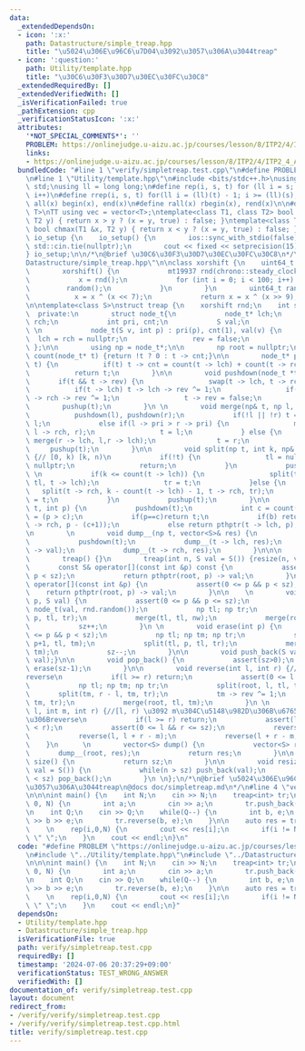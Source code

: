 ```yaml
---
data:
  _extendedDependsOn:
  - icon: ':x:'
    path: Datastructure/simple_treap.hpp
    title: "\u5024\u306E\u96C6\u7D04\u3092\u3057\u306A\u3044treap"
  - icon: ':question:'
    path: Utility/template.hpp
    title: "\u30C6\u30F3\u30D7\u30EC\u30FC\u30C8"
  _extendedRequiredBy: []
  _extendedVerifiedWith: []
  _isVerificationFailed: true
  _pathExtension: cpp
  _verificationStatusIcon: ':x:'
  attributes:
    '*NOT_SPECIAL_COMMENTS*': ''
    PROBLEM: https://onlinejudge.u-aizu.ac.jp/courses/lesson/8/ITP2/4/ITP2_4_A
    links:
    - https://onlinejudge.u-aizu.ac.jp/courses/lesson/8/ITP2/4/ITP2_4_A
  bundledCode: "#line 1 \"verify/simpletreap.test.cpp\"\n#define PROBLEM \"https://onlinejudge.u-aizu.ac.jp/courses/lesson/8/ITP2/4/ITP2_4_A\"\
    \n#line 1 \"Utility/template.hpp\"\n#include <bits/stdc++.h>\nusing namespace\
    \ std;\nusing ll = long long;\n#define rep(i, s, t) for (ll i = s; i < (ll)(t);\
    \ i++)\n#define rrep(i, s, t) for(ll i = (ll)(t) - 1; i >= (ll)(s); i--)\n#define\
    \ all(x) begin(x), end(x)\n#define rall(x) rbegin(x), rend(x)\n\n#define TT template<typename\
    \ T>\nTT using vec = vector<T>;\ntemplate<class T1, class T2> bool chmin(T1 &x,\
    \ T2 y) { return x > y ? (x = y, true) : false; }\ntemplate<class T1, class T2>\
    \ bool chmax(T1 &x, T2 y) { return x < y ? (x = y, true) : false; }\n\nstruct\
    \ io_setup {\n    io_setup() {\n        ios::sync_with_stdio(false);\n       \
    \ std::cin.tie(nullptr);\n        cout << fixed << setprecision(15);\n    }\n\
    } io_setup;\n\n/*\n@brief \u30C6\u30F3\u30D7\u30EC\u30FC\u30C8\n*/\n#line 1 \"\
    Datastructure/simple_treap.hpp\"\n\nclass xorshift {\n    uint64_t x;\n    public:\n\
    \        xorshift() {\n            mt19937 rnd(chrono::steady_clock::now().time_since_epoch().count());\n\
    \            x = rnd();\n            for (int i = 0; i < 100; i++) {\n       \
    \         random();\n            }\n        }\n        uint64_t random() {\n \
    \           x = x ^ (x << 7);\n            return x = x ^ (x >> 9);\n    }\n};\n\
    \n\ntemplate<class S>\nstruct treap {\n    xorshift rnd;\n    int sz = 0;\n  \
    \  private:\n        struct node_t{\n            node_t* lch;\n            node_t*\
    \ rch;\n            int pri, cnt;\n            S val;\n            bool rev;\n\
    \ \n            node_t(S v, int p) : pri(p), cnt(1), val(v) {\n              \
    \  lch = rch = nullptr;\n                rev = false;\n            }\n       \
    \ };\n\n        using np = node_t*;\n\n        np root = nullptr;\n\n        int\
    \ count(node_t* t) {return !t ? 0 : t -> cnt;}\n\n        node_t* pushup(node_t*\
    \ t) {\n           if(t) t -> cnt = count(t -> lch) + count(t -> rch) + 1;\n \
    \           return t;\n        }\n\n        void pushdown(node_t *t) {\n     \
    \       if(t && t -> rev) {\n                swap(t -> lch, t -> rch);\n     \
    \           if(t -> lch) t -> lch -> rev ^= 1;\n                if(t -> rch) t\
    \ -> rch -> rev ^= 1;\n                t -> rev = false;\n            }\n    \
    \        pushup(t);\n        }\n \n        void merge(np& t, np l, np r) {\n \
    \           pushdown(l), pushdown(r);\n            if(!l || !r) t =  !l ? r :\
    \ l;\n            else if(l -> pri > r -> pri) {\n                merge(l -> rch,\
    \ l -> rch, r);\n                t = l;\n            } else {\n              \
    \ merge(r -> lch, l,r -> lch);\n               t = r;\n            }\n       \
    \     pushup(t);\n        }\n\n        void split(np t, int k, np& tl, np& tr)\
    \ {// [0, k) [k, n)\n            if(!t) {\n                tl = nullptr, tr =\
    \ nullptr;\n                return;\n            }\n            pushdown(t);\n\
    \ \n            if(k <= count(t -> lch)) {\n                split(t -> lch, k,\
    \ tl, t -> lch);\n                tr = t;\n            }else {\n             \
    \   split(t -> rch, k - count(t -> lch) - 1, t -> rch, tr);\n                tl\
    \ = t;\n            }\n            pushup(t);\n        }\n\n        np pthptr(np\
    \ t, int p) {\n            pushdown(t);\n            int c = count(t->lch), b\
    \ = (p > c);\n            if(p==c)return t;\n            if(b) return pthptr(t\
    \ -> rch, p - (c+1));\n            else return pthptr(t -> lch, p);\n        }\n\
    \n        \n        void dump__(np t, vector<S>& res) {\n            if(!t) return;\n\
    \            pushdown(t);\n            dump__(t -> lch, res);\n            res.push_back(t\
    \ -> val);\n            dump__(t -> rch, res);\n        }\n\n\n    public:\n\n\
    \        treap() {}\n        treap(int n, S val = S()) {resize(n, val);}\n\n \
    \       const S& operator[](const int &p) const {\n            assert(0 <= p &&\
    \ p < sz);\n            return pthptr(root, p) -> val;\n        }\n\n        S&\
    \ operator[](const int &p) {\n            assert(0 <= p && p < sz);\n        \
    \    return pthptr(root, p) -> val;\n        }\n\n    \n        void insert(int\
    \ p, S val) {\n            assert(0 <= p && p <= sz);\n            np nw = new\
    \ node_t(val, rnd.random());\n            np tl; np tr;\n            split(root,\
    \ p, tl, tr);\n            merge(tl, tl, nw);\n            merge(root, tl, tr);\n\
    \            sz++;\n        }\n \n        void erase(int p) {\n            assert(0\
    \ <= p && p < sz);\n            np tl; np tm; np tr;\n            split(root,\
    \ p+1, tl, tm);\n            split(tl, p, tl, tr);\n            merge(root, tl,\
    \ tm);\n            sz--;\n        }\n\n        void push_back(S val) {insert(sz,\
    \ val);}\n\n        void pop_back() {\n            assert(sz>0);\n           \
    \ erase(sz-1);\n        }\n\n        void reverse(int l, int r) {//[l, r)\u3092\
    reverse\n            if(l >= r) return;\n            assert(0 <= l && r <= sz);\n\
    \            np tl; np tm; np tr;\n            split(root, l, tl, tm);\n     \
    \       split(tm, r - l, tm, tr);\n            tm -> rev ^= 1;\n            merge(tm,\
    \ tm, tr);\n            merge(root, tl, tm);\n        }\n \n        void rotate(int\
    \ l, int m, int r) {//[l, r) \u3092 m\u304C\u5148\u982D\u306B\u6765\u308B\u69D8\
    \u306Breverse\n            if(l >= r) return;\n            assert(l <= m && m\
    \ < r);\n            assert(0 <= l && r <= sz);\n            reverse(l, r);\n\
    \            reverse(l, l + r - m);\n            reverse(l + r - m, r);\n    \
    \    }\n      \n        vector<S> dump() {\n            vector<S> res;\n     \
    \       dump__(root, res);\n            return res;\n        }\n\n        int\
    \ size() {\n            return sz;\n        }\n\n        void resize(int n, S\
    \ val = S()) {\n            while(n > sz) push_back(val);\n            while(n\
    \ < sz) pop_back();\n        }\n \n};\n/*\n@brief \u5024\u306E\u96C6\u7D04\u3092\
    \u3057\u306A\u3044treap\n@docs doc/simpletreap.md\n*/\n#line 4 \"verify/simpletreap.test.cpp\"\
    \n\n\nint main() {\n    int N;\n    cin >> N;\n    treap<int> tr;\n    rep(i,\
    \ 0, N) {\n        int a;\n        cin >> a;\n        tr.push_back(a);\n    }\n\
    \n    int Q;\n    cin >> Q;\n    while(Q--) {\n        int b, e;\n        cin\
    \ >> b >> e;\n        tr.reverse(b, e);\n    }\n\n    auto res = tr.dump();\n\
    \    \n    rep(i,0,N) {\n        cout << res[i];\n        if(i != N-1) cout <<\
    \ \" \";\n    }\n    cout << endl;\n}\n"
  code: "#define PROBLEM \"https://onlinejudge.u-aizu.ac.jp/courses/lesson/8/ITP2/4/ITP2_4_A\"\
    \n#include \"../Utility/template.hpp\"\n#include \"../Datastructure/simple_treap.hpp\"\
    \n\n\nint main() {\n    int N;\n    cin >> N;\n    treap<int> tr;\n    rep(i,\
    \ 0, N) {\n        int a;\n        cin >> a;\n        tr.push_back(a);\n    }\n\
    \n    int Q;\n    cin >> Q;\n    while(Q--) {\n        int b, e;\n        cin\
    \ >> b >> e;\n        tr.reverse(b, e);\n    }\n\n    auto res = tr.dump();\n\
    \    \n    rep(i,0,N) {\n        cout << res[i];\n        if(i != N-1) cout <<\
    \ \" \";\n    }\n    cout << endl;\n}"
  dependsOn:
  - Utility/template.hpp
  - Datastructure/simple_treap.hpp
  isVerificationFile: true
  path: verify/simpletreap.test.cpp
  requiredBy: []
  timestamp: '2024-07-06 20:37:29+09:00'
  verificationStatus: TEST_WRONG_ANSWER
  verifiedWith: []
documentation_of: verify/simpletreap.test.cpp
layout: document
redirect_from:
- /verify/verify/simpletreap.test.cpp
- /verify/verify/simpletreap.test.cpp.html
title: verify/simpletreap.test.cpp
---
```

